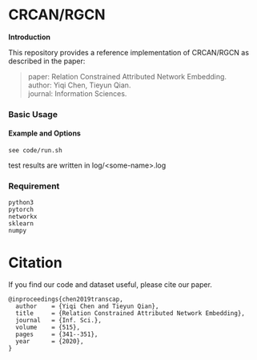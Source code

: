 # CRCAN/RGCN

**Introduction**

This repository provides a reference implementation of CRCAN/RGCN as described in the paper: <br>

> paper: Relation Constrained Attributed Network Embedding.<br>
> author: Yiqi Chen, Tieyun Qian.<br>
> journal: Information Sciences.<br>

### Basic Usage

#### Example and Options

```
see code/run.sh 
```


test results are written in log/\<some-name>.log




### Requirement
```
python3 
pytorch 
networkx 
sklearn 
numpy 
```

# Citation
If you find our code and dataset useful, please cite our paper.  

```
@inproceedings{chen2019transcap,
  author    = {Yiqi Chen and Tieyun Qian},
  title     = {Relation Constrained Attributed Network Embedding},
  journal   = {Inf. Sci.},
  volume    = {515},
  pages     = {341--351},
  year      = {2020},
}
```
